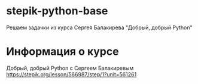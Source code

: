 # stepik-python-base

Решаем задачки из курса Сергея Балакирева "Добрый, добрый Python"

# Информация о курсе
Добрый, добрый Python с Сергеем Балакиревым\
https://stepik.org/lesson/566987/step/1?unit=561261
